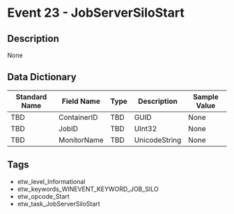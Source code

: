 # Event 23 - JobServerSiloStart

## Description
None

## Data Dictionary
|Standard Name|Field Name|Type|Description|Sample Value|
|---|---|---|---|---|
|TBD|ContainerID|TBD|GUID|None|None|
|TBD|JobID|TBD|UInt32|None|None|
|TBD|MonitorName|TBD|UnicodeString|None|None|

## Tags
* etw_level_Informational
* etw_keywords_WINEVENT_KEYWORD_JOB_SILO
* etw_opcode_Start
* etw_task_JobServerSiloStart